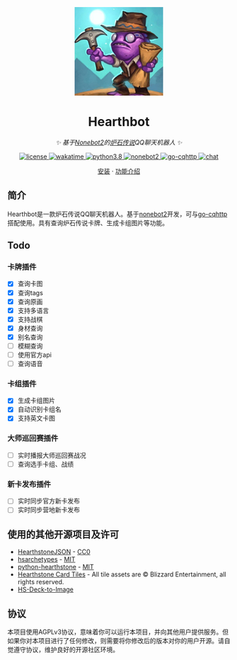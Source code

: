 <p align="center">
  <img src="https://raw.githubusercontent.com/ZelKnow/Hearthbot/master/docs/resources/logo.jpg" width="200" height="200" alt="Hearthbot">
</p>

<div align="center">

# Hearthbot

_✨ 基于[Nonebot2](https://github.com/nonebot/nonebot2)的[炉石传说](https://hs.blizzard.cn/home)QQ聊天机器人 ✨_

</div>

<p align="center">
  <a href="https://raw.githubusercontent.com/ZelKnow/Hearthbot/master/LICENSE">
    <img src="https://img.shields.io/github/license/ZelKnow/Hearthbot" alt="license">
  </a>
  <a href="https://wakatime.com/badge/github/ZelKnow/Hearthbot">
    <img src="https://wakatime.com/badge/github/ZelKnow/Hearthbot.svg" alt="wakatime">
  </a>
  <a href="https://python.org/">
    <img src="https://img.shields.io/badge/python-3.8%2B-blue" alt="python3.8">
  </a>
  <a href="https://github.com/nonebot/nonebot2">
    <img src="https://img.shields.io/badge/nonebot-2.0.0a15-yellow" alt="nonebot2">
  </a>
  <a href="https://github.com/Mrs4s/go-cqhttp">
  <img src="https://img.shields.io/badge/go--cqhttp-v1.0.0%20beta6-red" alt="go-cqhttp">
  </a>
  <a href="https://jq.qq.com/?_wv=1027&k=fwJB3WCX">
  <img src="https://img.shields.io/badge/Chat-790431543-blue" alt="chat">
  </a>
</p>

<p align="center">
  <a href="https://github.com/ZelKnow/Hearthbot/blob/master/docs/installation.md">安装</a>
  ·
  <a href="https://github.com/ZelKnow/Hearthbot/blob/master/docs/usage.md">功能介绍</a>
</p>

## 简介
Hearthbot是一款炉石传说QQ聊天机器人。基于[nonebot2](https://github.com/nonebot/nonebot2)开发，可与[go-cqhttp](https://github.com/Mrs4s/go-cqhttp)搭配使用。具有查询炉石传说卡牌、生成卡组图片等功能。

## Todo

### 卡牌插件

- [x] 查询卡图
- [x] 查询tags
- [x] 查询原画
- [x] 支持多语言
- [x] 支持战棋
- [x] 身材查询
- [x] 别名查询
- [ ] 模糊查询
- [ ] 使用官方api
- [ ] 查询语音

### 卡组插件

- [x] 生成卡组图片
- [x] 自动识别卡组名
- [x] 支持英文卡图

### 大师巡回赛插件

- [ ] 实时播报大师巡回赛战况
- [ ] 查询选手卡组、战绩

### 新卡发布插件

- [ ] 实时同步官方新卡发布
- [ ] 实时同步营地新卡发布

## 使用的其他开源项目及许可

- [HearthstoneJSON](https://hearthstonejson.com/) - [CC0](https://creativecommons.org/publicdomain/zero/1.0/)
- [hsarchetypes](https://github.com/HearthSim/hsarchetypes) - [MIT](https://github.com/HearthSim/hsarchetypes/blob/master/LICENSE)
- [python-hearthstone](https://github.com/HearthSim/python-hearthstone) - [MIT](https://github.com/HearthSim/python-hearthstone/blob/master/LICENSE)
- [Hearthstone Card Tiles](https://github.com/HearthSim/hs-card-tiles) - All tile assets are © Blizzard Entertainment, all rights reserved.
- [HS-Deck-to-Image](https://github.com/rikumiyao/HS-Deck-to-Image)

## 协议

本项目使用AGPLv3协议，意味着你可以运行本项目，并向其他用户提供服务。但如果你对本项目进行了任何修改，则需要将你修改后的版本对你的用户开源。请自觉遵守协议，维护良好的开源社区环境。